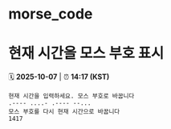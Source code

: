 # morse_code
# 현재 시간을 모스 부호 표시
<!-- MORSE_TIME_START -->
🗓️ **2025-10-07** | ⏰ **14:17 (KST)**

```
현재 시간을 입력하세요. 모스 부호로 바꿉니다
.---- ....- .---- --...
모스 부호를 다시 현재 시간으로 바꿉니다
1417
```
<!-- MORSE_TIME_END -->
